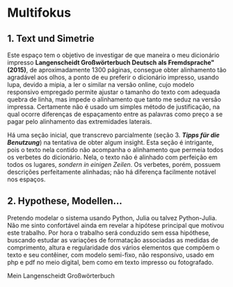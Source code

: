 # Multifokus 
## 1. Text und Simetrie
Este espaço tem o objetivo de investigar de que maneira o meu dicionário impresso **Langenscheidt Großwörterbuch Deutsch als Fremdsprache" (2015)**, de aproximadamente 1300 páginas, consegue obter alinhamento tão agradável aos olhos, a ponto de eu preferir o dicionário impresso, usando lupa, devido a mipia, a ler o similar na versão online, cujo modelo responsivo empregado permite ajustar o tamanho do texto com adequada quebra de linha, mas impede o alinhamento que tanto me seduz na versão impressa. Certamente não é usado um simples método de justificação, na qual ocorre diferenças de espaçamento entre as palavras como preço a se pagar pelo alinhamento das extremidades laterais. 

Há uma seção inicial, que transcrevo parcialmente (seção 3. **_Tipps für die Benutzung_**) na tentativa de obter algum insight. Esta seção é intrigante, pois o texto nela contido não acompanha o alinhamento que permeia todos os verbetes do dicionário. Nela, o texto não é alinhado com perfeição em todos os lugares,  *sondern in einigen Zeilen*. Os verbetes, porém, possuem descrições perfeitamente alinhadas; não há diferença facilmente notável nos espaços.

## 2. Hypothese, Modellen...
Pretendo modelar o sistema usando Python, Julia ou talvez Python-Julia. Não me sinto confortável ainda em revelar a hipótese principal que motivou este trabalho. Por hora o trabalho será conduzido sem essa hipóthese, buscando estudar as variações de formatação associadas as medidas de comprimento, altura e regularidade dos vários elementos que compõem o texto e seu contêiner, com modelo semi-fixo, não responsivo, usado em php e pdf no meio digital, bem como em texto impresso ou fotografado.

Mein Langenscheidt Großwörterbuch 

